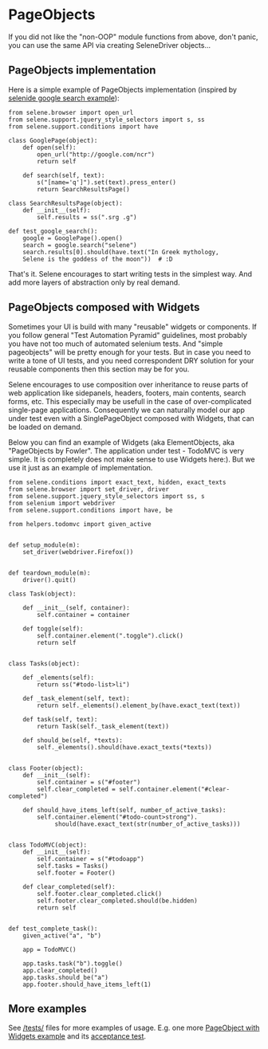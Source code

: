 # PageObjects

If you did not like the "non-OOP" module functions from above, don't panic, you can use the same API via creating SeleneDriver objects...

## PageObjects implementation

Here is a simple example of PageObjects implementation (inspired by [selenide google search example](https://github.com/selenide-examples/google/tree/master/test/org/selenide/examples/google/selenide_page_object)):

```
from selene.browser import open_url
from selene.support.jquery_style_selectors import s, ss
from selene.support.conditions import have

class GooglePage(object):
    def open(self):
        open_url("http://google.com/ncr")
        return self

    def search(self, text):
        s("[name='q']").set(text).press_enter()
        return SearchResultsPage()

class SearchResultsPage(object):
    def __init__(self):
        self.results = ss(".srg .g")

def test_google_search():
    google = GooglePage().open()
    search = google.search("selene")
    search.results[0].should(have.text("In Greek mythology,
    Selene is the goddess of the moon"))  # :D
```

That's it. Selene encourages to start writing tests in the simplest way. And add more layers of abstraction only by real demand.

## PageObjects composed with Widgets

Sometimes your UI is build with many "reusable" widgets or components. If you follow general "Test Automation Pyramid" guidelines, most probably you have not too much of automated selenium tests. And "simple pageobjects" will be pretty enough for your tests. But in case you need to write a tone of UI tests, and you need correspondent DRY solution for your reusable components then this section may be for you.

Selene encourages to use composition over inheritance to reuse parts of web application like sidepanels, headers, footers, main contents, search forms, etc. This especially may be usefull in the case of over-complicated single-page applications. Consequently we can naturally model our app under test even with a SinglePageObject composed with Widgets, that can be loaded on demand.

Below you can find an example of Widgets (aka ElementObjects, aka "PageObjects by Fowler". The application under test - TodoMVC is very simple. It is completely does not make sense to use Widgets here:). But we use it just as an example of implementation.

```
from selene.conditions import exact_text, hidden, exact_texts
from selene.browser import set_driver, driver
from selene.support.jquery_style_selectors import ss, s
from selenium import webdriver
from selene.support.conditions import have, be

from helpers.todomvc import given_active


def setup_module(m):
    set_driver(webdriver.Firefox())


def teardown_module(m):
    driver().quit()

class Task(object):

    def __init__(self, container):
        self.container = container

    def toggle(self):
        self.container.element(".toggle").click()
        return self


class Tasks(object):

    def _elements(self):
        return ss("#todo-list>li")

    def _task_element(self, text):
        return self._elements().element_by(have.exact_text(text))

    def task(self, text):
        return Task(self._task_element(text))

    def should_be(self, *texts):
        self._elements().should(have.exact_texts(*texts))


class Footer(object):
    def __init__(self):
        self.container = s("#footer")
        self.clear_completed = self.container.element("#clear-completed")

    def should_have_items_left(self, number_of_active_tasks):
        self.container.element("#todo-count>strong").
             should(have.exact_text(str(number_of_active_tasks)))


class TodoMVC(object):
    def __init__(self):
        self.container = s("#todoapp")
        self.tasks = Tasks()
        self.footer = Footer()

    def clear_completed(self):
        self.footer.clear_completed.click()
        self.footer.clear_completed.should(be.hidden)
        return self


def test_complete_task():
    given_active("a", "b")

    app = TodoMVC()

    app.tasks.task("b").toggle()
    app.clear_completed()
    app.tasks.should_be("a")
    app.footer.should_have_items_left(1)
```

## More examples

See [/tests/](https://github.com/yashaka/selene/tree/master/tests) files for more examples of usage. E.g. one more [PageObject with Widgets example](https://github.com/yashaka/selene/blob/master/tests/examples/order/app_model/order_widgets.py) and its [acceptance test](https://github.com/yashaka/selene/blob/master/tests/examples/order/order_test.py).
